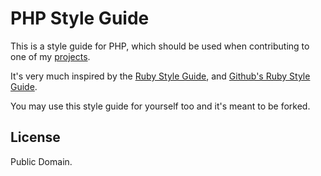 # PHP Style Guide

This is a style guide for PHP, which should be used when contributing to
one of my [projects][].

It's very much inspired by the [Ruby Style Guide](https://github.com/bbatsov/ruby-style-guide),
and [Github's Ruby Style Guide](https://github.com/styleguide/ruby).

You may use this style guide for yourself too and it's meant to be
forked.

[projects]: https://github.com/CHH/

## License

Public Domain.
